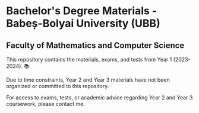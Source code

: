# Bachelor's Degree Materials - Babeș-Bolyai University (UBB)
## Faculty of Mathematics and Computer Science

This repository contains the materials, exams, and tests from Year 1 (2023-2024). 📚

Due to time constraints, Year 2 and Year 3 materials have not been organized or committed to this repository.

For access to exams, tests, or academic advice regarding Year 2 and Year 3 coursework, please contact me.

